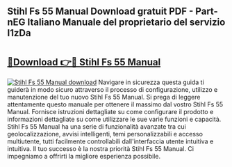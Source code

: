 ## Stihl Fs 55 Manual Download gratuit PDF - Part-nEG Italiano Manuale del proprietario del servizio I1zDa

# <h2><a href="http://dfb99x.blite.top/?on=Stihl+Fs+55+Manual">🔗Download 👉🔴 Stihl Fs 55 Manual</a></h2>

[![Stihl Fs 55 Manual download](https://i.imgur.com/lujVjoI.png)](http://dfb99x.blite.top/?on=Stihl+Fs+55+Manual)
Navigare in sicurezza questa guida ti guiderà in modo sicuro attraverso il processo di configurazione, utilizzo e manutenzione del tuo nuovo Stihl Fs 55 Manual. Si prega di leggere attentamente questo manuale per ottenere il massimo dal vostro Stihl Fs 55 Manual. Fornisce istruzioni dettagliate su come configurare il prodotto e informazioni dettagliate su come utilizzare le sue varie funzioni e capacità. Stihl Fs 55 Manual ha una serie di funzionalità avanzate tra cui geolocalizzazione, avvisi intelligenti, temi personalizzabili e accesso multiutente, tutti facilmente controllabili dall'interfaccia utente intuitiva e intuitiva. Il tuo successo è la nostra priorità Stihl Fs 55 Manual. Ci impegniamo a offrirti la migliore esperienza possibile.
